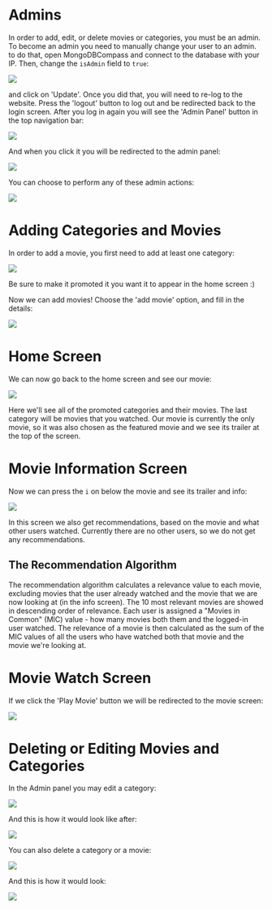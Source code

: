 # Admins
In order to add, edit, or delete movies or categories, you must be an admin. To become an admin you need to manually change your user to an admin. to do that, open MongoDBCompass and connect to the database with your IP. Then, change the `isAdmin` field to `true`:

![](../../PreviewImages/IsAdmin.png)

and click on 'Update'. Once you did that, you will need to re-log to the website. Press the 'logout' button to log out and be redirected back to the login screen. After you log in again you will see the 'Admin Panel' button in the top navigation bar:

![](../../PreviewImages/Android/AdminHome.png)

And when you click it you will be redirected to the admin panel:

![](../../PreviewImages/Android/AdminPage.png)

You can choose to perform any of these admin actions:

![](../../PreviewImages/Android/AdminSelect.png)

# Adding Categories and Movies
In order to add a movie, you first need to add at least one category:

![](../../PreviewImages/Android/AddCategory.png)

Be sure to make it promoted it you want it to appear in the home screen :)

Now we can add movies!
Choose the 'add movie' option, and fill in the details:

![](../../PreviewImages/Android/AddMovie.png)

# Home Screen
We can now go back to the home screen and see our movie:

![](../../PreviewImages/Android/HomePage.png)

Here we'll see all of the promoted categories and their movies. The last category will be movies that you watched. Our movie is currently the only movie, so it was also chosen as the featured movie and we see its trailer at the top of the screen.

# Movie Information Screen
Now we can press the `i` on below the movie and see its trailer and info:

![](../../PreviewImages/Android/MovieInfo.png)

In this screen we also get recommendations, based on the movie and what other users watched. Currently there are no other users, so we do not get any recommendations.

## The Recommendation Algorithm
The recommendation algorithm calculates a relevance value to each movie, excluding movies that the user already watched and the movie that we are now looking at (in the info screen). The 10 most relevant movies are showed in descending order of relevance.
Each user is assigned a "Movies in Common" (MIC) value - how many movies both them and the logged-in user watched. The relevance of a movie is then calculated as the sum of the MIC values of all the users who have watched both that movie and the movie we're looking at.

# Movie Watch Screen
If we click the 'Play Movie' button we will be redirected to the movie screen:

![](../../PreviewImages/Android/WatchMovie.png)

# Deleting or Editing Movies and Categories
In the Admin panel you may edit a category:

![](../../PreviewImages/Android/EditCategory.png)

And this is how it would look like after:

![](../../PreviewImages/Android/EditedCategory.png)

You can also delete a category or a movie:

![](../../PreviewImages/Android/DeleteMovie.png)

And this is how it would look:

![](../../PreviewImages/Android/AfterMovieDeletion.png)



